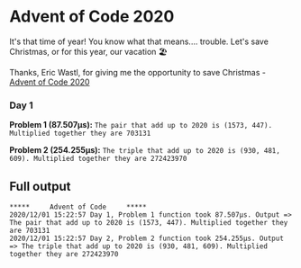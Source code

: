 # Advent of Code 2020

It's that time of year! You know what that means.... trouble. Let's save Christmas, or for this year, our vacation 🏖️ 
 
Thanks, Eric Wastl, for giving me the opportunity to save Christmas - [Advent of Code 2020](https://adventofcode.com/2020)

### Day 1
**Problem 1 (87.507µs):**
```The pair that add up to 2020 is (1573, 447). Multiplied together they are 703131```

**Problem 2 (254.255µs):**
```The triple that add up to 2020 is (930, 481, 609). Multiplied together they are 272423970```

## Full output
```
*****     Advent of Code     *****     
2020/12/01 15:22:57 Day 1, Problem 1 function took 87.507µs. Output => The pair that add up to 2020 is (1573, 447). Multiplied together they are 703131
2020/12/01 15:22:57 Day 2, Problem 2 function took 254.255µs. Output => The triple that add up to 2020 is (930, 481, 609). Multiplied together they are 272423970
```


